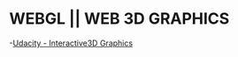 # WEBGL || WEB 3D GRAPHICS 

-[Udacity - Interactive3D Graphics](https://www.udacity.com/course/interactive-3d-graphics--cs291)